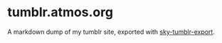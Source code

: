 tumblr.atmos.org
================

A markdown dump of my tumblr site, exported with [sky-tumblr-export](https://github.com/skywrite/sky-tumblr-export).
